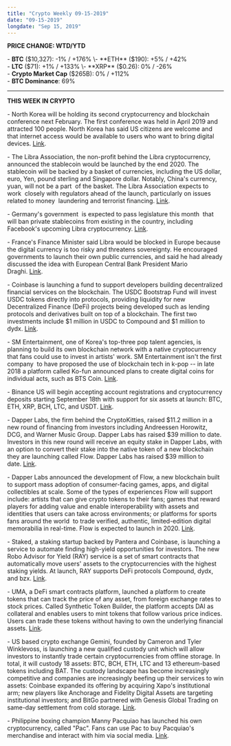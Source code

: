 ```yaml
---
title: "Crypto Weekly 09-15-2019"
date: "09-15-2019"
longdate: "Sep 15, 2019"
---
```


**PRICE CHANGE: WTD/YTD**

\- **BTC** ($10,327): -1% / +176%  
\- **ETH** ($190): +5% / +42%  
\- **LTC** ($71): +1% / +133%  
\- **XRP** ($0.26): 0% / -26%  
\- **Crypto Market Cap** ($265B): 0% / +112%  
\- **BTC Dominance**: 69%



---

**THIS WEEK IN CRYPTO**

\- North Korea will be holding its second cryptocurrency and blockchain conference next February. The first conference was held in April 2019 and attracted 100 people. North Korea has said US citizens are welcome and that internet access would be available to users who want to bring digital devices. [Link](https://www.coindesk.com/north-korea-to-hold-its-second-crypto-conference-telegraphing-openness-while-sending-a-warning).   
  
\- The Libra Association, the non-profit behind the Libra cryptocurrency, announced the stablecoin would be launched by the end 2020. The stablecoin will be backed by a basket of currencies, including the US dollar, euro, Yen, pound sterling and Singapore dollar. Notably, China's currency, yuan, will not be a part  of the basket. The Libra Association expects to work  closely with regulators ahead of the launch, particularly on issues related to money  laundering and terrorist financing. [Link](https://www.theblockcrypto.com/linked/39640/libra-stablecoin-scheduled-to-launch-by-end-of-2020-says-libra-association-chief).   
  
\- Germany's government  is expected to pass legislature this month  that will ban private stablecoins from existing in the country, including Facebook's upcoming Libra cryptocurrency. [Link](https://www.spiegel.de/netzwelt/netzpolitik/facebook-bundesregierung-will-kryptowaehrung-libra-nicht-zulassen-a-1286664.html).  
  
\- France's Finance Minister said Libra would be blocked in Europe because the digital currency is too risky and threatens sovereignty. He encouraged governments to launch their own public currencies, and said he had already discussed the idea with European Central Bank President Mario Draghi. [Link](https://www.bloomberg.com/news/articles/2019-09-12/france-slams-facebook-s-libra-calls-for-public-digital-currency).  
  
\- Coinbase is launching a fund to support developers building decentralized financial services on the blockchain. The USDC Bootstrap Fund will invest USDC tokens directly into protocols, providing liquidity for new Decentralized Finance (DeFi) projects being developed such as lending protocols and derivatives built on top of a blockchain. The first two investments include $1 million in USDC to Compound and $1 million to dydx. [Link](https://techcrunch.com/2019/09/10/coinbase-announces-usdc-bootstrap-fund-to-support-defi-projects/).  
  
\- SM Entertainment, one of Korea's top-three pop talent agencies, is planning to build its own blockchain network with a native cryptocurrency that fans could use to invest in artists' work. SM Entertainment isn't the first company  to have proposed the use of blockchain tech in k-pop -- in late 2018 a platform called Ko-fun announced plans to create digital coins for individual acts, such as BTS Coin. [Link](https://www.coindesk.com/k-pop-music-giant-is-planning-its-own-cryptocurrency).  
  
\- Binance US will begin accepting account registrations and cryptocurrency deposits starting September 18th with support for six assets at launch: BTC, ETH, XRP, BCH, LTC, and USDT. [Link](https://medium.com/binance-us/prepare-for-launch-binance-us-user-registration-opens-next-wednesday-a16e9cd5a103).  
  
\- Dapper Labs, the firm behind the CryptoKitties, raised $11.2 million in a new round of financing from investors including Andreessen Horowitz, DCG, and Warner Music Group. Dapper Labs has raised $39 million to date. Investors in this new round will receive an equity stake in Dapper Labs, with an option to convert their stake into the native token of a new blockchain they are launching called Flow. Dapper Labs has raised $39 million to date. [Link](https://www.forbes.com/sites/michaeldelcastillo/2019/09/12/exclusive-from-cryptokitties-to-cardi-b-warner-music-joins-11-million-investment-in-ethereum-replacement/#33d6f0772b21).  
  
\- Dapper Labs announced the development of Flow, a new blockchain built to support mass adoption of consumer-facing games, apps, and digital collectibles at scale. Some of the types of experiences Flow will support include: artists that can give crypto tokens to their fans; games that reward players for adding value and enable interoperability with assets and identities that users can take across environments; or platforms for sports fans around the world  to trade verified, authentic, limited-edition digital memorabilia in real-time. Flow is expected to launch in 2020. [Link](https://venturebeat.com/2019/09/12/cryptokitties-creator-dapper-labs-raises-11-million-and-unveils-flow-blockchain/).  
  
\- Staked, a staking startup backed by Pantera and Coinbase, is launching a service to automate finding high-yield opportunities for investors. The new Robo Advisor for Yield (RAY) service is a set of smart contracts that automatically move users' assets to the cryptocurrencies with the highest staking yields. At launch, RAY supports DeFi protocols Compound, dydx, and bzx. [Link](https://www.theblockcrypto.com/linked/39605/a-pantera-backed-startup-now-automatically-identifies-highest-yields-in-defi).  
  
\- UMA, a DeFi smart contracts platform, launched a platform to create tokens that can track the price of any asset, from foreign exchange rates to stock prices. Called Synthetic Token Builder, the platform accepts DAI as collateral and enables users to mint tokens that follow various price indices. Users can trade these tokens without having to own the underlying financial assets. [Link](https://medium.com/@regina_63322/8bf37c645e94).  
  
\- US based crypto exchange Gemini, founded by Cameron and Tyler Winklevoss, is launching a new qualified custody unit which will allow investors to instantly trade certain cryptocurrencies from offline storage. In total, it will custody 18 assets: BTC, BCH, ETH, LTC and 13 ethereum-based tokens including BAT. The custody landscape has become increasingly competitive and companies are increasingly beefing up their services to win assets: Coinbase expanded its offering by acquiring Xapo's institutional arm; new players like Anchorage and Fidelity Digital Assets are targeting institutional investors; and BitGo partnered with Genesis Global Trading on same-day settlement from cold storage. [Link](https://www.theblockcrypto.com/post/39064/gemini-expands-custody-offerings-with-instant-trades-from-cold-storage).  
  
\- Philippine boxing champion Manny Pacquiao has launched his own cryptocurrency, called "Pac". Fans can use Pac to buy Pacquiao's merchandise and interact with him via social media. [Link](https://www.reuters.com/article/uk-philippines-pacquiao/boxing-champ-pacquiao-launches-his-own-crypto-tokens-idUSKCN1VM1FQ).